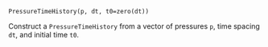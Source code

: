 ```
PressureTimeHistory(p, dt, t0=zero(dt))
```

Construct a `PressureTimeHistory` from a vector of pressures `p`, time spacing `dt`, and initial time `t0`.

